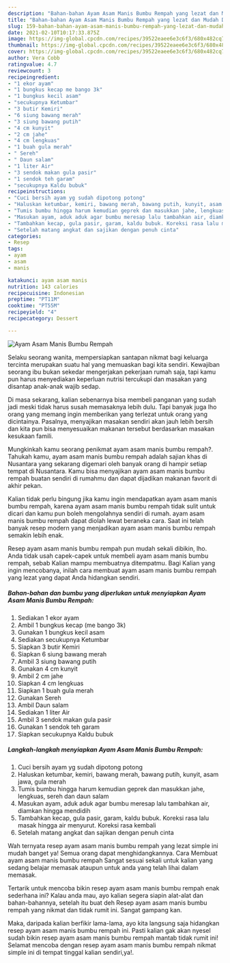 ```yaml
---
description: "Bahan-bahan Ayam Asam Manis Bumbu Rempah yang lezat dan Mudah Dibuat"
title: "Bahan-bahan Ayam Asam Manis Bumbu Rempah yang lezat dan Mudah Dibuat"
slug: 159-bahan-bahan-ayam-asam-manis-bumbu-rempah-yang-lezat-dan-mudah-dibuat
date: 2021-02-10T10:17:33.875Z
image: https://img-global.cpcdn.com/recipes/39522eaee6e3c6f3/680x482cq70/ayam-asam-manis-bumbu-rempah-foto-resep-utama.jpg
thumbnail: https://img-global.cpcdn.com/recipes/39522eaee6e3c6f3/680x482cq70/ayam-asam-manis-bumbu-rempah-foto-resep-utama.jpg
cover: https://img-global.cpcdn.com/recipes/39522eaee6e3c6f3/680x482cq70/ayam-asam-manis-bumbu-rempah-foto-resep-utama.jpg
author: Vera Cobb
ratingvalue: 4.7
reviewcount: 3
recipeingredient:
- "1 ekor ayam"
- "1 bungkus kecap me bango 3k"
- "1 bungkus kecil asam"
- "secukupnya Ketumbar"
- "3 butir Kemiri"
- "6 siung bawang merah"
- "3 siung bawang putih"
- "4 cm kunyit"
- "2 cm jahe"
- "4 cm lengkuas"
- "1 buah gula merah"
- " Sereh"
- " Daun salam"
- "1 liter Air"
- "3 sendok makan gula pasir"
- "1 sendok teh garam"
- "secukupnya Kaldu bubuk"
recipeinstructions:
- "Cuci bersih ayam yg sudah dipotong potong"
- "Haluskan ketumbar, kemiri, bawang merah, bawang putih, kunyit, asam jawa, gula merah"
- "Tumis bumbu hingga harum kemudian geprek dan masukkan jahe, lengkuas, sereh dan daun salam"
- "Masukan ayam, aduk aduk agar bumbu meresap lalu tambahkan air, diamkan hingga mendidih"
- "Tambahkan kecap, gula pasir, garam, kaldu bubuk. Koreksi rasa lalu masak hingga air menyurut. Koreksi rasa kembali"
- "Setelah matang angkat dan sajikan dengan penuh cinta"
categories:
- Resep
tags:
- ayam
- asam
- manis

katakunci: ayam asam manis 
nutrition: 143 calories
recipecuisine: Indonesian
preptime: "PT11M"
cooktime: "PT55M"
recipeyield: "4"
recipecategory: Dessert

---
```



![Ayam Asam Manis Bumbu Rempah](https://img-global.cpcdn.com/recipes/39522eaee6e3c6f3/680x482cq70/ayam-asam-manis-bumbu-rempah-foto-resep-utama.jpg)

Selaku seorang wanita, mempersiapkan santapan nikmat bagi keluarga tercinta merupakan suatu hal yang memuaskan bagi kita sendiri. Kewajiban seorang ibu bukan sekedar mengerjakan pekerjaan rumah saja, tapi kamu pun harus menyediakan keperluan nutrisi tercukupi dan masakan yang disantap anak-anak wajib sedap.

Di masa  sekarang, kalian sebenarnya bisa membeli panganan yang sudah jadi meski tidak harus susah memasaknya lebih dulu. Tapi banyak juga lho orang yang memang ingin memberikan yang terlezat untuk orang yang dicintainya. Pasalnya, menyajikan masakan sendiri akan jauh lebih bersih dan kita pun bisa menyesuaikan makanan tersebut berdasarkan masakan kesukaan famili. 



Mungkinkah kamu seorang penikmat ayam asam manis bumbu rempah?. Tahukah kamu, ayam asam manis bumbu rempah adalah sajian khas di Nusantara yang sekarang digemari oleh banyak orang di hampir setiap tempat di Nusantara. Kamu bisa menyajikan ayam asam manis bumbu rempah buatan sendiri di rumahmu dan dapat dijadikan makanan favorit di akhir pekan.

Kalian tidak perlu bingung jika kamu ingin mendapatkan ayam asam manis bumbu rempah, karena ayam asam manis bumbu rempah tidak sulit untuk dicari dan kamu pun boleh mengolahnya sendiri di rumah. ayam asam manis bumbu rempah dapat diolah lewat beraneka cara. Saat ini telah banyak resep modern yang menjadikan ayam asam manis bumbu rempah semakin lebih enak.

Resep ayam asam manis bumbu rempah pun mudah sekali dibikin, lho. Anda tidak usah capek-capek untuk membeli ayam asam manis bumbu rempah, sebab Kalian mampu membuatnya ditempatmu. Bagi Kalian yang ingin mencobanya, inilah cara membuat ayam asam manis bumbu rempah yang lezat yang dapat Anda hidangkan sendiri.

<!--inarticleads1-->

##### Bahan-bahan dan bumbu yang diperlukan untuk menyiapkan Ayam Asam Manis Bumbu Rempah:

1. Sediakan 1 ekor ayam
1. Ambil 1 bungkus kecap (me bango 3k)
1. Gunakan 1 bungkus kecil asam
1. Sediakan secukupnya Ketumbar
1. Siapkan 3 butir Kemiri
1. Siapkan 6 siung bawang merah
1. Ambil 3 siung bawang putih
1. Gunakan 4 cm kunyit
1. Ambil 2 cm jahe
1. Siapkan 4 cm lengkuas
1. Siapkan 1 buah gula merah
1. Gunakan  Sereh
1. Ambil  Daun salam
1. Sediakan 1 liter Air
1. Ambil 3 sendok makan gula pasir
1. Gunakan 1 sendok teh garam
1. Siapkan secukupnya Kaldu bubuk




<!--inarticleads2-->

##### Langkah-langkah menyiapkan Ayam Asam Manis Bumbu Rempah:

1. Cuci bersih ayam yg sudah dipotong potong
1. Haluskan ketumbar, kemiri, bawang merah, bawang putih, kunyit, asam jawa, gula merah
1. Tumis bumbu hingga harum kemudian geprek dan masukkan jahe, lengkuas, sereh dan daun salam
1. Masukan ayam, aduk aduk agar bumbu meresap lalu tambahkan air, diamkan hingga mendidih
1. Tambahkan kecap, gula pasir, garam, kaldu bubuk. Koreksi rasa lalu masak hingga air menyurut. Koreksi rasa kembali
1. Setelah matang angkat dan sajikan dengan penuh cinta




Wah ternyata resep ayam asam manis bumbu rempah yang lezat simple ini mudah banget ya! Semua orang dapat menghidangkannya. Cara Membuat ayam asam manis bumbu rempah Sangat sesuai sekali untuk kalian yang sedang belajar memasak ataupun untuk anda yang telah lihai dalam memasak.

Tertarik untuk mencoba bikin resep ayam asam manis bumbu rempah enak sederhana ini? Kalau anda mau, ayo kalian segera siapin alat-alat dan bahan-bahannya, setelah itu buat deh Resep ayam asam manis bumbu rempah yang nikmat dan tidak rumit ini. Sangat gampang kan. 

Maka, daripada kalian berfikir lama-lama, ayo kita langsung saja hidangkan resep ayam asam manis bumbu rempah ini. Pasti kalian gak akan nyesel sudah bikin resep ayam asam manis bumbu rempah mantab tidak rumit ini! Selamat mencoba dengan resep ayam asam manis bumbu rempah nikmat simple ini di tempat tinggal kalian sendiri,ya!.


